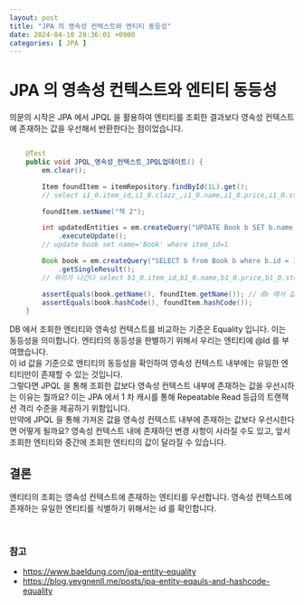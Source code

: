```yaml
---
layout: post
title: "JPA 의 영속성 컨텍스트와 엔티티 동등성"
date: 2024-04-18 20:36:01 +0900
categories: [ JPA ]
---
```


# JPA 의 영속성 컨텍스트와 엔티티 동등성

의문의 시작은 JPA 에서 JPQL 을 활용하여 엔티티를 조회한 결과보다 영속성 컨텍스트에 존재하는 값을 우선해서 반환한다는 점이었습니다.

```java

    @Test
    public void JPQL_영속성_컨텍스트_JPQL업데이트() {
        em.clear();

        Item foundItem = itemRepository.findById(1L).get();
        // select i1_0.item_id,i1_0.clazz_,i1_0.name,i1_0.price,i1_0.stock_quantity,i1_0.artist,i1_0.etc,i1_0.author,i1_0.isbn,i1_0.actor,i1_0.director from (select price, stock_quantity, item_id, artist, etc, name, null as author, null as isbn, null as actor, null as director, 1 as clazz_ from album union all select price, stock_quantity, item_id, null as artist, null as etc, name, author, isbn, null as actor, null as director, 2 as clazz_ from book union all select price, stock_quantity, item_id, null as artist, null as etc, name, null as author, null as isbn, actor, director, 3 as clazz_ from movie) i1_0 where i1_0.item_id=?

        foundItem.setName("책 2");

        int updatedEntities = em.createQuery("UPDATE Book b SET b.name = 'Book' where b.id = 1")
            .executeUpdate();
        // update book set name='Book' where item_id=1

        Book book = em.createQuery("SELECT b from Book b where b.id = 1", Book.class)
            .getSingleResult();
        // 쿼리가 나간다 select b1_0.item_id,b1_0.name,b1_0.price,b1_0.stock_quantity,b1_0.author,b1_0.isbn from book b1_0 where b1_0.item_id=1

        assertEquals(book.getName(), foundItem.getName()); // db 에서 값을 조회하나, 영속성 컨텍스트에 있는 값이 이미 존재하기에 해당 값을 반환한다.
        assertEquals(book.hashCode(), foundItem.hashCode());
    }

```

DB 에서 조회한 엔티티와 영속성 컨텍스트를 비교하는 기준은 Equality 입니다. 이는 동등성을 의미합니다. 엔티티의 동등성을 판별하기 위해서 우리는 엔티티에 @Id 를 부여했습니다.
<br>
이 id 값을 기준으로 엔티티의 동등성을 확인하여 영속성 컨텍스트 내부에는 유일한 엔티티만이 존재할 수 있는 것입니다.
<br>
그렇다면 JPQL 을 통해 조회한 값보다 영속성 컨텍스트 내부에 존재하는 값을 우선시하는 이유는 뭘까요? 이는 JPA 에서 1 차 캐시를 통해 Repeatable Read 등급의 트랜잭션 격리 수준을 제공하기 위함입니다.
<br>
만약에 JPQL 을 통해 가져온 값을 영속성 컨텍스트 내부에 존재하는 값보다 우선시한다면 어떻게 될까요? 영속성 컨텍스트 내에 존재하던 변경 사항이 사라질 수도 있고, 앞서 조회한 엔티티와 중간에 조회한 엔티티의 값이 달라질 수 있습니다.
<br>

## 결론

엔티티의 조회는 영속성 컨텍스트에 존재하는 엔티티를 우선합니다. 영속성 컨텍스트에 존재하는 유일한 엔티티를 식별하기 위해서는 id 를 확인합니다.

<br>

### 참고
- https://www.baeldung.com/jpa-entity-equality
- https://blog.yevgnenll.me/posts/jpa-entity-eqauls-and-hashcode-equality
